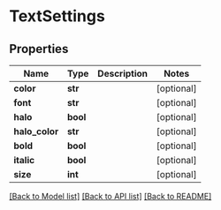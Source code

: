 # TextSettings

## Properties
Name | Type | Description | Notes
------------ | ------------- | ------------- | -------------
**color** | **str** |  | [optional] 
**font** | **str** |  | [optional] 
**halo** | **bool** |  | [optional] 
**halo_color** | **str** |  | [optional] 
**bold** | **bool** |  | [optional] 
**italic** | **bool** |  | [optional] 
**size** | **int** |  | [optional] 

[[Back to Model list]](../README.md#documentation-for-models) [[Back to API list]](../README.md#documentation-for-api-endpoints) [[Back to README]](../README.md)

